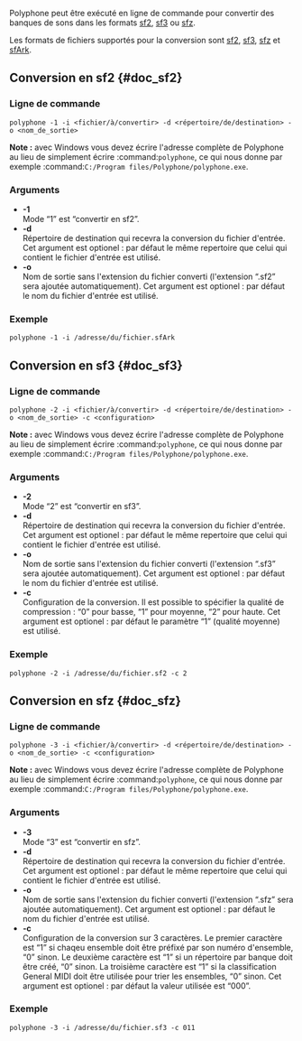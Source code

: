 Polyphone peut être exécuté en ligne de commande pour convertir des banques de sons dans les formats [sf2](#doc_sf2), [sf3](#doc_sf3) ou [sfz](#doc_sfz).

Les formats de fichiers supportés pour la conversion sont [sf2](manual/annexes/the-different-soundfont-formats.md#doc_sf2), [sf3](manual/annexes/the-different-soundfont-formats.md#doc_sf3), [sfz](manual/annexes/the-different-soundfont-formats.md#doc_sfz) et [sfArk](manual/annexes/the-different-soundfont-formats.md#doc_sfark).


## Conversion en sf2 {#doc_sf2}


### Ligne de commande


```
polyphone -1 -i <fichier/à/convertir> -d <répertoire/de/destination> -o <nom_de_sortie>
```

**Note&nbsp;:** avec Windows vous devez écrire l'adresse complète de Polyphone au lieu de simplement écrire :command:`polyphone`, ce qui nous donne par exemple :command:`C:/Program files/Polyphone/polyphone.exe`.


### Arguments


* **-1**\
  Mode “1” est “convertir en sf2”.
* **-d**\
  Répertoire de destination qui recevra la conversion du fichier d'entrée.
  Cet argument est optionel&nbsp;: par défaut le même repertoire que celui qui contient le fichier d'entrée est utilisé.
* **-o**\
  Nom de sortie sans l'extension du fichier converti (l'extension “.sf2” sera ajoutée automatiquement).
  Cet argument est optionel&nbsp;: par défaut le nom du fichier d'entrée est utilisé.


### Exemple


```
polyphone -1 -i /adresse/du/fichier.sfArk
```


## Conversion en sf3 {#doc_sf3}


### Ligne de commande


```
polyphone -2 -i <fichier/à/convertir> -d <répertoire/de/destination> -o <nom_de_sortie> -c <configuration>
```

**Note&nbsp;:** avec Windows vous devez écrire l'adresse complète de Polyphone au lieu de simplement écrire :command:`polyphone`, ce qui nous donne par exemple :command:`C:/Program files/Polyphone/polyphone.exe`.


### Arguments


* **-2**\
  Mode “2” est “convertir en sf3”.
* **-d**\
  Répertoire de destination qui recevra la conversion du fichier d'entrée.
  Cet argument est optionel&nbsp;: par défaut le même repertoire que celui qui contient le fichier d'entrée est utilisé.
* **-o**\
  Nom de sortie sans l'extension du fichier converti (l'extension “.sf3” sera ajoutée automatiquement).
  Cet argument est optionel&nbsp;: par défaut le nom du fichier d'entrée est utilisé.
* **-c**\
  Configuration de la conversion.
  Il est possible to spécifier la qualité de compression&nbsp;: “0” pour basse, “1” pour moyenne, “2” pour haute.
  Cet argument est optionel&nbsp;: par défaut le paramètre “1” (qualité moyenne) est utilisé.


### Exemple


```
polyphone -2 -i /adresse/du/fichier.sf2 -c 2
```


## Conversion en sfz {#doc_sfz}


### Ligne de commande


```
polyphone -3 -i <fichier/à/convertir> -d <répertoire/de/destination> -o <nom_de_sortie> -c <configuration>
```

**Note&nbsp;:** avec Windows vous devez écrire l'adresse complète de Polyphone au lieu de simplement écrire :command:`polyphone`, ce qui nous donne par exemple :command:`C:/Program files/Polyphone/polyphone.exe`.


### Arguments


* **-3**\
  Mode “3” est “convertir en sfz”.
* **-d**\
  Répertoire de destination qui recevra la conversion du fichier d'entrée.
  Cet argument est optionel&nbsp;: par défaut le même repertoire que celui qui contient le fichier d'entrée est utilisé.
* **-o**\
  Nom de sortie sans l'extension du fichier converti (l'extension “.sfz” sera ajoutée automatiquement).
  Cet argument est optionel&nbsp;: par défaut le nom du fichier d'entrée est utilisé.
* **-c**\
  Configuration de la conversion sur 3 caractères. Le premier caractère est “1” si chaqeu ensemble doit être préfixé par son numéro d'ensemble, “0” sinon. Le deuxième caractère est “1” si un répertoire par banque doit être créé, “0” sinon. La troisième caractère est “1” si la classification General MIDI doit être utilisée pour trier les ensembles, “0” sinon.
  Cet argument est optionel&nbsp;: par défaut la valeur utilisée est “000”.


### Exemple


```
polyphone -3 -i /adresse/du/fichier.sf3 -c 011
```